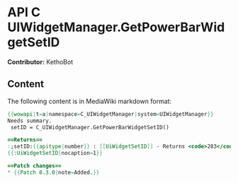 # API C UIWidgetManager.GetPowerBarWidgetSetID

**Contributor:** KethoBot

## Content

The following content is in MediaWiki markdown format:

```mediawiki
{{wowapi|t=a|namespace=C_UIWidgetManager|system=UIWidgetManager}}
Needs summary.
 setID = C_UIWidgetManager.GetPowerBarWidgetSetID()

==Returns==
:;setID:{{apitype|number}} : [[UiWidgetSetID]] - Returns <code>283</code>
{{:UiWidgetSetID|nocaption=1}}

==Patch changes==
* {{Patch 8.3.0|note=Added.}}
```
